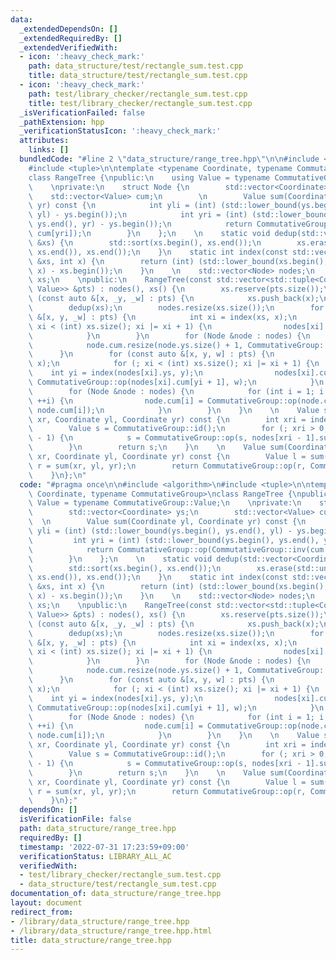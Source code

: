 ```yaml
---
data:
  _extendedDependsOn: []
  _extendedRequiredBy: []
  _extendedVerifiedWith:
  - icon: ':heavy_check_mark:'
    path: data_structure/test/rectangle_sum.test.cpp
    title: data_structure/test/rectangle_sum.test.cpp
  - icon: ':heavy_check_mark:'
    path: test/library_checker/rectangle_sum.test.cpp
    title: test/library_checker/rectangle_sum.test.cpp
  _isVerificationFailed: false
  _pathExtension: hpp
  _verificationStatusIcon: ':heavy_check_mark:'
  attributes:
    links: []
  bundledCode: "#line 2 \"data_structure/range_tree.hpp\"\n\n#include <algorithm>\n\
    #include <tuple>\n\ntemplate <typename Coordinate, typename CommutativeGroup>\n\
    class RangeTree {\npublic:\n    using Value = typename CommutativeGroup::Value;\n\
    \    \nprivate:\n    struct Node {\n        std::vector<Coordinate> ys;\n    \
    \    std::vector<Value> cum;\n        \n        Value sum(Coordinate yl, Coordinate\
    \ yr) const {\n            int yli = (int) (std::lower_bound(ys.begin(), ys.end(),\
    \ yl) - ys.begin());\n            int yri = (int) (std::lower_bound(ys.begin(),\
    \ ys.end(), yr) - ys.begin());\n            return CommutativeGroup::op(CommutativeGroup::inv(cum[yli]),\
    \ cum[yri]);\n        }\n    };\n    \n    static void dedup(std::vector<Coordinate>\
    \ &xs) {\n        std::sort(xs.begin(), xs.end());\n        xs.erase(std::unique(xs.begin(),\
    \ xs.end()), xs.end());\n    }\n    static int index(const std::vector<Coordinate>\
    \ &xs, int x) {\n        return (int) (std::lower_bound(xs.begin(), xs.end(),\
    \ x) - xs.begin());\n    }\n    \n    std::vector<Node> nodes;\n    std::vector<Coordinate>\
    \ xs;\n    \npublic:\n    RangeTree(const std::vector<std::tuple<Coordinate, Coordinate,\
    \ Value>> &pts) : nodes(), xs() {\n        xs.reserve(pts.size());\n        for\
    \ (const auto &[x, _y, _w] : pts) {\n            xs.push_back(x);\n        }\n\
    \        dedup(xs);\n        nodes.resize(xs.size());\n        for (const auto\
    \ &[x, y, _w] : pts) {\n            int xi = index(xs, x);\n            for (;\
    \ xi < (int) xs.size(); xi |= xi + 1) {\n                nodes[xi].ys.push_back(y);\n\
    \            }\n        }\n        for (Node &node : nodes) {\n            dedup(node.ys);\n\
    \            node.cum.resize(node.ys.size() + 1, CommutativeGroup::id());\n  \
    \      }\n        for (const auto &[x, y, w] : pts) {\n            int xi = index(xs,\
    \ x);\n            for (; xi < (int) xs.size(); xi |= xi + 1) {\n            \
    \    int yi = index(nodes[xi].ys, y);\n                nodes[xi].cum[yi + 1] =\
    \ CommutativeGroup::op(nodes[xi].cum[yi + 1], w);\n            }\n        }\n\
    \        for (Node &node : nodes) {\n            for (int i = 1; i < (int) node.cum.size();\
    \ ++i) {\n                node.cum[i] = CommutativeGroup::op(node.cum[i - 1],\
    \ node.cum[i]);\n            }\n        }\n    }\n    \n    Value sum(Coordinate\
    \ xr, Coordinate yl, Coordinate yr) const {\n        int xri = index(xs, xr);\n\
    \        Value s = CommutativeGroup::id();\n        for (; xri > 0; xri &= xri\
    \ - 1) {\n            s = CommutativeGroup::op(s, nodes[xri - 1].sum(yl, yr));\n\
    \        }\n        return s;\n    }\n    \n    Value sum(Coordinate xl, Coordinate\
    \ xr, Coordinate yl, Coordinate yr) const {\n        Value l = sum(xl, yl, yr),\
    \ r = sum(xr, yl, yr);\n        return CommutativeGroup::op(r, CommutativeGroup::inv(l));\n\
    \    }\n};\n"
  code: "#pragma once\n\n#include <algorithm>\n#include <tuple>\n\ntemplate <typename\
    \ Coordinate, typename CommutativeGroup>\nclass RangeTree {\npublic:\n    using\
    \ Value = typename CommutativeGroup::Value;\n    \nprivate:\n    struct Node {\n\
    \        std::vector<Coordinate> ys;\n        std::vector<Value> cum;\n      \
    \  \n        Value sum(Coordinate yl, Coordinate yr) const {\n            int\
    \ yli = (int) (std::lower_bound(ys.begin(), ys.end(), yl) - ys.begin());\n   \
    \         int yri = (int) (std::lower_bound(ys.begin(), ys.end(), yr) - ys.begin());\n\
    \            return CommutativeGroup::op(CommutativeGroup::inv(cum[yli]), cum[yri]);\n\
    \        }\n    };\n    \n    static void dedup(std::vector<Coordinate> &xs) {\n\
    \        std::sort(xs.begin(), xs.end());\n        xs.erase(std::unique(xs.begin(),\
    \ xs.end()), xs.end());\n    }\n    static int index(const std::vector<Coordinate>\
    \ &xs, int x) {\n        return (int) (std::lower_bound(xs.begin(), xs.end(),\
    \ x) - xs.begin());\n    }\n    \n    std::vector<Node> nodes;\n    std::vector<Coordinate>\
    \ xs;\n    \npublic:\n    RangeTree(const std::vector<std::tuple<Coordinate, Coordinate,\
    \ Value>> &pts) : nodes(), xs() {\n        xs.reserve(pts.size());\n        for\
    \ (const auto &[x, _y, _w] : pts) {\n            xs.push_back(x);\n        }\n\
    \        dedup(xs);\n        nodes.resize(xs.size());\n        for (const auto\
    \ &[x, y, _w] : pts) {\n            int xi = index(xs, x);\n            for (;\
    \ xi < (int) xs.size(); xi |= xi + 1) {\n                nodes[xi].ys.push_back(y);\n\
    \            }\n        }\n        for (Node &node : nodes) {\n            dedup(node.ys);\n\
    \            node.cum.resize(node.ys.size() + 1, CommutativeGroup::id());\n  \
    \      }\n        for (const auto &[x, y, w] : pts) {\n            int xi = index(xs,\
    \ x);\n            for (; xi < (int) xs.size(); xi |= xi + 1) {\n            \
    \    int yi = index(nodes[xi].ys, y);\n                nodes[xi].cum[yi + 1] =\
    \ CommutativeGroup::op(nodes[xi].cum[yi + 1], w);\n            }\n        }\n\
    \        for (Node &node : nodes) {\n            for (int i = 1; i < (int) node.cum.size();\
    \ ++i) {\n                node.cum[i] = CommutativeGroup::op(node.cum[i - 1],\
    \ node.cum[i]);\n            }\n        }\n    }\n    \n    Value sum(Coordinate\
    \ xr, Coordinate yl, Coordinate yr) const {\n        int xri = index(xs, xr);\n\
    \        Value s = CommutativeGroup::id();\n        for (; xri > 0; xri &= xri\
    \ - 1) {\n            s = CommutativeGroup::op(s, nodes[xri - 1].sum(yl, yr));\n\
    \        }\n        return s;\n    }\n    \n    Value sum(Coordinate xl, Coordinate\
    \ xr, Coordinate yl, Coordinate yr) const {\n        Value l = sum(xl, yl, yr),\
    \ r = sum(xr, yl, yr);\n        return CommutativeGroup::op(r, CommutativeGroup::inv(l));\n\
    \    }\n};"
  dependsOn: []
  isVerificationFile: false
  path: data_structure/range_tree.hpp
  requiredBy: []
  timestamp: '2022-07-31 17:23:59+09:00'
  verificationStatus: LIBRARY_ALL_AC
  verifiedWith:
  - test/library_checker/rectangle_sum.test.cpp
  - data_structure/test/rectangle_sum.test.cpp
documentation_of: data_structure/range_tree.hpp
layout: document
redirect_from:
- /library/data_structure/range_tree.hpp
- /library/data_structure/range_tree.hpp.html
title: data_structure/range_tree.hpp
---
```

